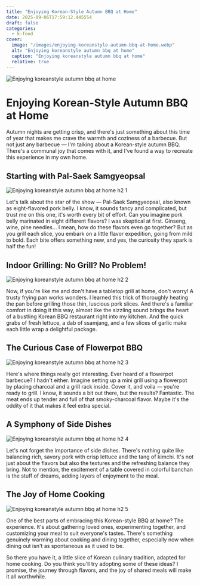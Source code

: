 ```yaml
---
title: "Enjoying Korean-Style Autumn BBQ at Home"
date: 2025-09-06T17:59:12.445554
draft: false
categories:
  - k-food
cover:
  image: "/images/enjoying-koreanstyle-autumn-bbq-at-home.webp"
  alt: "Enjoying koreanstyle autumn bbq at home"
  caption: "Enjoying koreanstyle autumn bbq at home"
  relative: true
---
```

![Enjoying koreanstyle autumn bbq at home](/images/enjoying-koreanstyle-autumn-bbq-at-home.webp)

# Enjoying Korean-Style Autumn BBQ at Home

Autumn nights are getting crisp, and there's just something about this time of year that makes me crave the warmth and coziness of a barbecue. But not just any barbecue — I'm talking about a Korean-style autumn BBQ. There's a communal joy that comes with it, and I've found a way to recreate this experience in my own home.

## Starting with Pal-Saek Samgyeopsal

![Enjoying koreanstyle autumn bbq at home h2 1](/images/enjoying-koreanstyle-autumn-bbq-at-home-h2-1.webp)


Let's talk about the star of the show — Pal-Saek Samgyeopsal, also known as eight-flavored pork belly. I know, it sounds fancy and complicated, but trust me on this one, it's worth every bit of effort. Can you imagine pork belly marinated in eight different flavors? I was skeptical at first. Ginseng, wine, pine needles... I mean, how do these flavors even go together? But as you grill each slice, you embark on a little flavor expedition, going from mild to bold. Each bite offers something new, and yes, the curiosity they spark is half the fun!

## Indoor Grilling: No Grill? No Problem!

![Enjoying koreanstyle autumn bbq at home h2 2](/images/enjoying-koreanstyle-autumn-bbq-at-home-h2-2.webp)


Now, if you're like me and don't have a tabletop grill at home, don't worry! A trusty frying pan works wonders. I learned this trick of thoroughly heating the pan before grilling those thin, luscious pork slices. And there's a familiar comfort in doing it this way, almost like the sizzling sound brings the heart of a bustling Korean BBQ restaurant right into my kitchen. And the quick grabs of fresh lettuce, a dab of ssamjang, and a few slices of garlic make each little wrap a delightful package.

## The Curious Case of Flowerpot BBQ

![Enjoying koreanstyle autumn bbq at home h2 3](/images/enjoying-koreanstyle-autumn-bbq-at-home-h2-3.webp)


Here's where things really got interesting. Ever heard of a flowerpot barbecue? I hadn't either. Imagine setting up a mini grill using a flowerpot by placing charcoal and a grill rack inside. Cover it, and voila — you're ready to grill. I know, it sounds a bit out there, but the results? Fantastic. The meat ends up tender and full of that smoky-charcoal flavor. Maybe it's the oddity of it that makes it feel extra special.

## A Symphony of Side Dishes

![Enjoying koreanstyle autumn bbq at home h2 4](/images/enjoying-koreanstyle-autumn-bbq-at-home-h2-4.webp)


Let's not forget the importance of side dishes. There's nothing quite like balancing rich, savory pork with crisp lettuce and the tang of kimchi. It's not just about the flavors but also the textures and the refreshing balance they bring. Not to mention, the excitement of a table covered in colorful banchan is the stuff of dreams, adding layers of enjoyment to the meal.

## The Joy of Home Cooking

![Enjoying koreanstyle autumn bbq at home h2 5](/images/enjoying-koreanstyle-autumn-bbq-at-home-h2-5.webp)


One of the best parts of embracing this Korean-style BBQ at home? The experience. It's about gathering loved ones, experimenting together, and customizing your meal to suit everyone's tastes. There's something genuinely warming about cooking and dining together, especially now when dining out isn't as spontaneous as it used to be.

So there you have it, a little slice of Korean culinary tradition, adapted for home cooking. Do you think you'll try adopting some of these ideas? I promise, the journey through flavors, and the joy of shared meals will make it all worthwhile.
